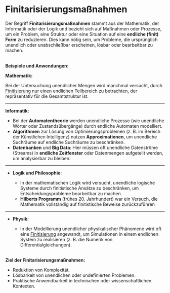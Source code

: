 # Finitarisierungsmaßnahmen

Der Begriff **Finitarisierungsmaßnahmen** stammt aus der Mathematik, der Informatik oder der Logik und bezieht sich auf Maßnahmen oder Prozesse, um ein Problem, eine Struktur oder eine Situation auf eine **endliche (finit) Form** zu reduzieren. Dies kann nötig sein, um Probleme, die ursprünglich unendlich oder unabschließbar erscheinen, lösbar oder bearbeitbar zu machen.

|  |
| --- |


**Beispiele und Anwendungen:**

**Mathematik:**

Bei der Untersuchung unendlicher Mengen wird manchmal versucht, durch [Finitisierung](<Finitisierung.md#Finitisierung>) nur einen endlichen Teilbereich zu betrachten, der repräsentativ für die Gesamtstruktur ist.

***

**Informatik:**

* Bei der **Automatentheorie** werden unendliche Prozesse (wie unendliche Wörter oder Zustandsübergänge) durch endliche Automaten modelliert.
* **Algorithmen** zur Lösung von Optimierungsproblemen (z. B. im Bereich der Künstlichen Intelligenz) nutzen **Approximationen**, um unendliche Suchräume auf endliche Suchräume zu beschränken.
* **Datenbanken** und **Big Data**: Hier müssen oft unendliche Datenströme (Streams) in **endliche Zeitfenster** oder Datenmengen aufgeteilt werden, um analysierbar zu bleiben.

***

* **Logik und Philosophie:**

  * In der mathematischen Logik wird versucht, unendliche logische Systeme durch finitistische Ansätze zu beschränken, um Entscheidungsprobleme bearbeitbar zu machen.
  * **Hilberts Programm** (frühes 20. Jahrhundert) war ein Versuch, die Mathematik vollständig auf finitistische Beweise zurückzuführen

***

* **Physik:**

  * In der Modellierung unendlicher physikalischer Phänomene wird oft eine [Finitisierung](<Finitisierung.md#Finitisierung>) angewandt, um Simulationen in einem endlichen System zu realisieren (z. B. die Numerik von Differentialgleichungen).\
&nbsp;

**Ziel der Finitarisierungsmaßnahmen:**

* Reduktion von Komplexität.
* Lösbarkeit von unendlichen oder undefinierten Problemen.
* Praktische Anwendbarkeit in technischen oder wissenschaftlichen Kontexten.
